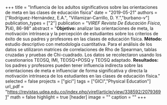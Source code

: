 +++
title = "Influencia de los adultos significativos sobre las orientaciones de meta en las clases de educación física"
date = "2019-05-21"
authors = ["Rodríguez-Hernández, E.A.", "Villamizar-Carrillo, D. Y.","burbano-v"]
publication_types = ["2"]
publication = "*VIREF Revista De Educación Física*, **7**(4), 86-98"
abstract = "**Objetivo:** analizar las orientaciones de meta, la motivación intrínseca y la percepción de estudiantes sobre los criterios de éxito de sus padres y profesores en las clases de educación física. **Método:** estudio descriptivo con metodología cuantitativa. Para el análisis de los datos se utilizaron matrices de correlaciones de Rho de Spearman, tablas cruzadas y pruebas de Chi-cuadrado. Los datos se recolectaron usando los cuestionarios TEOSQ, IMI, TEOSQ+POSQ y TEOSQ adaptado. **Resultados:** los padres y profesores pueden tener influencia indirecta sobre las orientaciones de meta e influenciar de forma significativa y directa la motivación intrínseca de los estudiantes en las clases de educación física."
selected = false
projects = ["gici"]
tags = ["GICI","Physical Education"]
url_pdf = "https://revistas.udea.edu.co/index.php/viref/article/view/338592/20793691"
math = false
highlight = true
[header]
image = ""
caption = ""
+++
